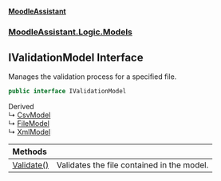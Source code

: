 #### [MoodleAssistant](index.md 'index')
### [MoodleAssistant.Logic.Models](MoodleAssistant.Logic.Models.md 'MoodleAssistant.Logic.Models')

## IValidationModel Interface

Manages the validation process for a specified file.

```csharp
public interface IValidationModel
```

Derived  
&#8627; [CsvModel](MoodleAssistant.Logic.Models.CsvModel.md 'MoodleAssistant.Logic.Models.CsvModel')  
&#8627; [FileModel](MoodleAssistant.Logic.Models.FileModel.md 'MoodleAssistant.Logic.Models.FileModel')  
&#8627; [XmlModel](MoodleAssistant.Logic.Models.XmlModel.md 'MoodleAssistant.Logic.Models.XmlModel')

| Methods | |
| :--- | :--- |
| [Validate()](MoodleAssistant.Logic.Models.IValidationModel.Validate().md 'MoodleAssistant.Logic.Models.IValidationModel.Validate()') | Validates the file contained in the model. |
